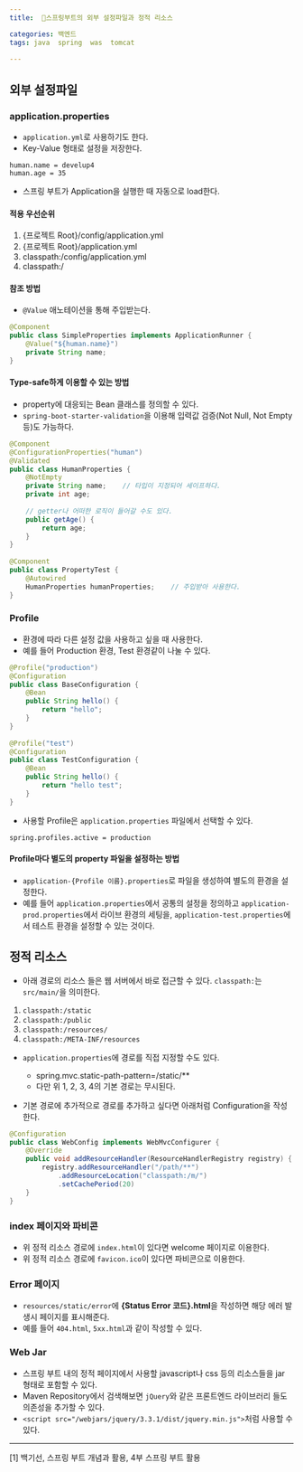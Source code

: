 ```yaml
---
title:  🍃스프링부트의 외부 설정파일과 정적 리소스

categories: 백엔드 
tags: java  spring  was  tomcat
 
---
```


  
## 외부 설정파일  
### application.properties  
- `application.yml`로 사용하기도 한다.  
- Key-Value 형태로 설정을 저장한다.  
  
```  
human.name = develup4  
human.age = 35  
```  
  
- 스프링 부트가 Application을 실행한 때 자동으로 load한다.  
  
#### 적용 우선순위  
1. {프로젝트 Root}/config/application.yml  
2. {프로젝트 Root}/application.yml  
3. classpath:/config/application.yml  
4. classpath:/  
  
#### 참조 방법  
- `@Value` 애노테이션을 통해 주입받는다.  
  
```java  
@Component  
public class SimpleProperties implements ApplicationRunner {  
    @Value("${human.name}")  
    private String name;  
}  
```  
  
#### Type-safe하게 이용할 수 있는 방법  
 - property에 대응되는 Bean 클래스를 정의할 수 있다.  
 - `spring-boot-starter-validation`을 이용해 입력값 검증(Not Null, Not Empty 등)도 가능하다.  
  
```java  
@Component  
@ConfigurationProperties("human")  
@Validated  
public class HumanProperties {  
	@NotEmpty  
	private String name;	// 타입이 지정되어 세이프하다.  
	private int age;  
  
	// getter나 어떠한 로직이 들어갈 수도 있다.  
	public getAge() {  
		return age;  
	}  
}  
  
@Component  
public class PropertyTest {  
	@Autowired  
	HumanProperties humanProperties;	// 주입받아 사용한다.  
}  
```  
  
### Profile  
- 환경에 따라 다른 설정 값을 사용하고 싶을 때 사용한다.  
- 예를 들어 Production 환경, Test 환경같이 나눌 수 있다.  
  
```java  
@Profile("production")  
@Configuration  
public class BaseConfiguration {  
	@Bean  
	public String hello() {  
		return "hello";  
	}  
}  
  
@Profile("test")  
@Configuration  
public class TestConfiguration {  
	@Bean  
	public String hello() {  
		return "hello test";  
	}  
}  
```  
  
- 사용할 Profile은 `application.properties` 파일에서 선택할 수 있다.  
  
```  
spring.profiles.active = production  
```  
  
#### Profile마다 별도의 property 파일을 설정하는 방법  
- `application-{Profile 이름}.properties`로 파일을 생성하여 별도의 환경을 설정한다.  
- 예를 들어 `application.properties`에서 공통의 설정을 정의하고 `application-prod.properties`에서 라이브 환경의 세팅을, `application-test.properties`에서 테스트 환경을 설정할 수 있는 것이다.  
  
## 정적 리소스  
- 아래 경로의 리소스 들은 웹 서버에서 바로 접근할 수 있다. `classpath:`는 `src/main/`을 의미한다.  
1. `classpath:/static`  
2. `classpath:/public`  
3. `classpath:/resources/`  
4. `classpath:/META-INF/resources`  
  
- `application.properties`에 경로를 직접 지정할 수도 있다.  
	- spring.mvc.static-path-pattern=/static/**  
	- 다만 위 1, 2, 3, 4의 기본 경로는 무시된다.  
	  
- 기본 경로에 추가적으로 경로를 추가하고 싶다면 아래처럼 Configuration을 작성한다.  
  
```java  
@Configuration  
public class WebConfig implements WebMvcConfigurer {  
	@Override  
	public void addResourceHandler(ResourceHandlerRegistry registry) {  
		registry.addResourceHandler("/path/**")  
			.addResourceLocation("classpath:/m/")  
			.setCachePeriod(20)  
	}  
}  
```  
  
### index 페이지와 파비콘  
- 위 정적 리소스 경로에 `index.html`이 있다면 welcome 페이지로 이용한다.  
- 위 정적 리소스 경로에 `favicon.ico`이 있다면 파비콘으로 이용한다.  
  
### Error 페이지  
- `resources/static/error`에 **{Status Error 코드}.html**을 작성하면 해당 에러 발생시 페이지를 표시해준다.  
- 예를 들어 `404.html`, `5xx.html`과 같이 작성할 수 있다.  
  
### Web Jar  
- 스프링 부트 내의 정적 페이지에서 사용할 javascript나 css 등의 리소스들을 jar 형태로 포함할 수 있다.  
- Maven Repository에서 검색해보면 `jQuery`와 같은 프론트엔드 라이브러리 들도 의존성을 추가할 수 있다.  
- `<script src="/webjars/jquery/3.3.1/dist/jquery.min.js">`처럼 사용할 수 있다.  
  
- - - -  
[1] 백기선, 스프링 부트 개념과 활용, 4부 스프링 부트 활용  
